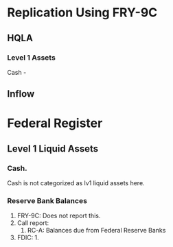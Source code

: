 # Replication Using FRY-9C

## HQLA
### Level 1 Assets
Cash - 


## Inflow



# Federal Register
## 
## Level 1 Liquid Assets

### Cash.
Cash is not categorized as lv1 liquid assets here. 


### Reserve Bank Balances
1. FRY-9C: Does not report this.
2. Call report: 
    1. RC-A: Balances due from Federal Reserve Banks
3. FDIC: 
    1. 